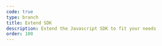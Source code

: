 ```yaml
---
code: true
type: branch
title: Extend SDK
description: Extend the Javascript SDK to fit your needs
order: 100
---
```


